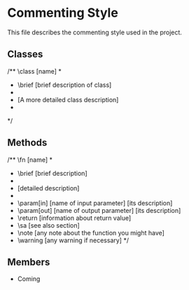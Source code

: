 Commenting Style
============

This file describes the commenting style used in the project.

Classes
--------

/** \class [name]
 *
 * \brief [brief description of class]
 *
 * [A more detailed class description]
 *
 */

Methods
--------

/** \fn [name]
 * 
 * \brief [brief description]
 *
 * [detailed description]
 *
 * \param[in] [name of input parameter] [its description]
 * \param[out] [name of output parameter] [its description]
 * \return [information about return value]
 * \sa [see also section]
 * \note [any note about the function you might have]
 * \warning [any warning if necessary]
 */

Members
--------

- Coming



